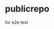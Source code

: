 # publicrepo
for e2e test






















































































































































































































































































































































































































































































































































































































































































